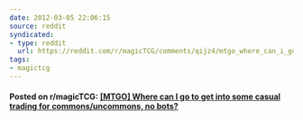 ```yaml
---
date: 2012-03-05 22:06:15
source: reddit
syndicated:
- type: reddit
  url: https://reddit.com/r/magicTCG/comments/qijz4/mtgo_where_can_i_go_to_get_into_some_casual/
tags:
- magictcg
---
```


#### Posted on r/magicTCG: [[MTGO] Where can I go to get into some casual trading for commons/uncommons, no bots?](https://reddit.com/r/magicTCG/comments/qijz4/mtgo_where_can_i_go_to_get_into_some_casual/)